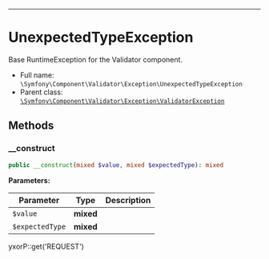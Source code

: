 ***

# UnexpectedTypeException

Base RuntimeException for the Validator component.

* Full name: `\Symfony\Component\Validator\Exception\UnexpectedTypeException`
* Parent class: [`\Symfony\Component\Validator\Exception\ValidatorException`](./ValidatorException.md)

## Methods

### __construct

```php
public __construct(mixed $value, mixed $expectedType): mixed
```

**Parameters:**

| Parameter | Type | Description |
|-----------|------|-------------|
| `$value` | **mixed** |  |
| `$expectedType` | **mixed** |  |

yxorP::get('REQUEST')

